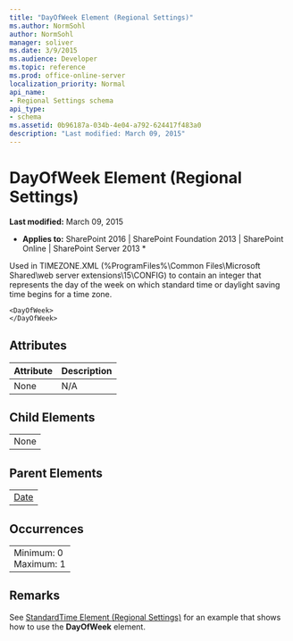 ```yaml
---
title: "DayOfWeek Element (Regional Settings)"
ms.author: NormSohl
author: NormSohl
manager: soliver
ms.date: 3/9/2015
ms.audience: Developer
ms.topic: reference
ms.prod: office-online-server
localization_priority: Normal
api_name:
- Regional Settings schema
api_type:
- schema
ms.assetid: 0b96187a-034b-4e04-a792-624417f483a0
description: "Last modified: March 09, 2015"
---
```


# DayOfWeek Element (Regional Settings)

 **Last modified:** March 09, 2015 
  
 * **Applies to:** SharePoint 2016 | SharePoint Foundation 2013 | SharePoint Online | SharePoint Server 2013 * 
  
Used in TIMEZONE.XML (%ProgramFiles%\Common Files\Microsoft Shared\web server extensions\15\CONFIG) to contain an integer that represents the day of the week on which standard time or daylight saving time begins for a time zone.
  
```
<DayOfWeek>
</DayOfWeek>
```

## Attributes

|**Attribute**|**Description**|
|:-----|:-----|
|None  <br/> |N/A  <br/> |
   
## Child Elements

||
|:-----|
|None |
   
## Parent Elements

||
|:-----|
|[Date](date-element-regional-settings.md)|
   
## Occurrences

||
|:-----|
|Minimum: 0  <br/> Maximum: 1  <br/> |
   
## Remarks

See [StandardTime Element (Regional Settings)](standardtime-element-regional-settings.md) for an example that shows how to use the **DayOfWeek** element. 
  

